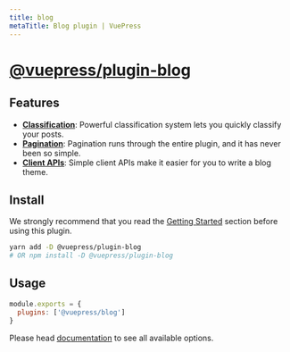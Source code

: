 ```yaml
---
title: blog
metaTitle: Blog plugin | VuePress
---
```


# [@vuepress/plugin-blog](https://github.com/vuepressjs/vuepress-plugin-blog)

## Features

- [**Classification**](https://vuepress-plugin-blog.ulivz.com/guide/getting-started.html#document-classifier):
  Powerful classification system lets you quickly classify your posts.
- [**Pagination**](https://vuepress-plugin-blog.ulivz.com/guide/getting-started.html#pagination):
  Pagination runs through the entire plugin, and it has never been so simple.
- [**Client APIs**](https://vuepress-plugin-blog.ulivz.com/client-api/): Simple client APIs make it easier for you to write a blog theme.

## Install

We strongly recommend that you read the [Getting Started](https://vuepress-plugin-blog.ulivz.com/guide/getting-started.html) section before using this plugin.

```bash
yarn add -D @vuepress/plugin-blog
# OR npm install -D @vuepress/plugin-blog
```

## Usage

```js
module.exports = {
  plugins: ['@vuepress/blog']
}
```

Please head [documentation](https://vuepress-theme-blog.ulivz.com/) to see all available options.
